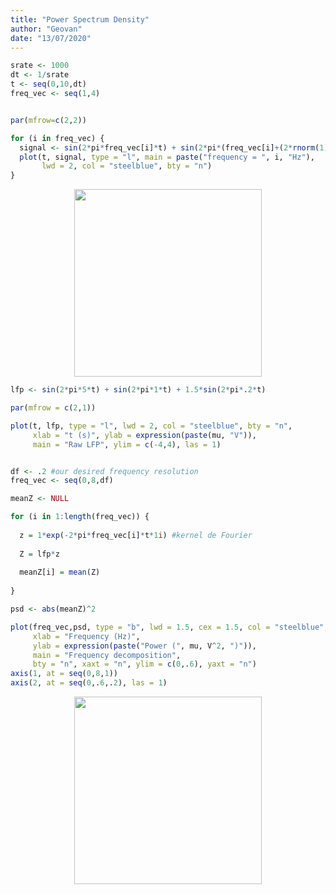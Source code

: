 ```yaml
---
title: "Power Spectrum Density"
author: "Geovan"
date: "13/07/2020"
---
```





```r
srate <- 1000
dt <- 1/srate
t <- seq(0,10,dt)
freq_vec <- seq(1,4)


par(mfrow=c(2,2))

for (i in freq_vec) {
  signal <- sin(2*pi*freq_vec[i]*t) + sin(2*pi*(freq_vec[i]+(2*rnorm(1)))*t)
  plot(t, signal, type = "l", main = paste("frequency = ", i, "Hz"),
       lwd = 2, col = "steelblue", bty = "n")
}
```

<p align="center"> <img src="assets/img/figure-html/frequencies-1.png" width="300" /> </p>



```r
lfp <- sin(2*pi*5*t) + sin(2*pi*1*t) + 1.5*sin(2*pi*.2*t)

par(mfrow = c(2,1))

plot(t, lfp, type = "l", lwd = 2, col = "steelblue", bty = "n",
     xlab = "t (s)", ylab = expression(paste(mu, "V")),
     main = "Raw LFP", ylim = c(-4,4), las = 1)


df <- .2 #our desired frequency resolution
freq_vec <- seq(0,8,df)

meanZ <- NULL

for (i in 1:length(freq_vec)) {
  
  z = 1*exp(-2*pi*freq_vec[i]*t*1i) #kernel de Fourier
  
  Z = lfp*z
  
  meanZ[i] = mean(Z)
  
}

psd <- abs(meanZ)^2

plot(freq_vec,psd, type = "b", lwd = 1.5, cex = 1.5, col = "steelblue", pch = 20,
     xlab = "Frequency (Hz)", 
     ylab = expression(paste("Power (", mu, V^2, ")")),
     main = "Frequency decomposition",
     bty = "n", xaxt = "n", ylim = c(0,.6), yaxt = "n")
axis(1, at = seq(0,8,1))
axis(2, at = seq(0,.6,.2), las = 1)
```

<p align="center"> <img src="/assets/img/figure-html/psd-1.png" width="300" /> </p>

